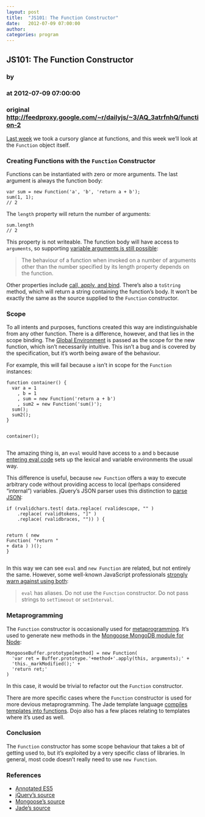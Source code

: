 ```yaml
---
layout: post
title:  "JS101: The Function Constructor"
date:   2012-07-09 07:00:00
author: 
categories: program
---
```


## JS101: The Function Constructor
### by 
### at 2012-07-09 07:00:00
### original <http://feedproxy.google.com/~r/dailyjs/~3/AQ_3atrfnhQ/function-2>

<p><a href="http://dailyjs.com/2012/07/02/function">Last week</a> we took a cursory glance at functions, and this week we’ll look at the <code>Function</code> object itself.</p>

<h3>Creating Functions with the <code>Function</code> Constructor</h3>

<p>Functions can be instantiated with zero or more arguments. The last argument is always the function body:</p>
<div><pre><code><span>var</span> <span>sum</span> <span>=</span> <span>new</span> <span>Function</span><span>(</span><span>&#39;a&#39;</span><span>,</span> <span>&#39;b&#39;</span><span>,</span> <span>&#39;return a + b&#39;</span><span>);</span>
<span>sum</span><span>(</span><span>1</span><span>,</span> <span>1</span><span>);</span>
<span>// 2</span>
</code></pre>
</div>
<p>The <code>length</code> property will return the number of arguments:</p>
<div><pre><code><span>sum</span><span>.</span><span>length</span>
<span>// 2</span>
</code></pre>
</div>
<p>This property is not writeable. The function body will have access to <code>arguments</code>, so supporting <a href="http://es5.github.com/#x15.3.5.1">variable arguments is still possible</a>:</p>

<blockquote>
<p>The behaviour of a function when invoked on a number of arguments other than the number specified by its length property depends on the function.</p>
</blockquote>

<p>Other properties include <a href="http://dailyjs.com/2012/06/25/this-binding/">call, apply, and bind</a>. There’s also a <code>toString</code> method, which will return a string containing the function’s body. It won’t be exactly the same as the source supplied to the <code>Function</code> constructor.</p>

<h3>Scope</h3>

<p>To all intents and purposes, functions created this way are indistinguishable from any other function. There is a difference, however, and that lies in the scope binding. The <a href="http://es5.github.com/#x10.2.3">Global Environment</a> is passed as the scope for the new function, which isn’t necessarily intuitive. This isn’t a bug and is covered by the specification, but it’s worth being aware of the behaviour.</p>

<p>For example, this will fail because <code>a</code> isn’t in scope for the <code>Function</code> instances:</p>
<div><pre><code><span>function</span> <span>container</span><span>()</span> <span>{</span>
  <span>var</span> <span>a</span> <span>=</span> <span>1</span>
    <span>,</span> <span>b</span> <span>=</span> <span>1</span>
    <span>,</span> <span>sum</span> <span>=</span> <span>new</span> <span>Function</span><span>(</span><span>&#39;return a + b&#39;</span><span>)</span>
    <span>,</span> <span>sum2</span> <span>=</span> <span>new</span> <span>Function</span><span>(</span><span>&#39;sum()&#39;</span><span>);</span>
  <span>sum</span><span>();</span>
  <span>sum2</span><span>();</span>
<span>}</span>

<span>container</span><span>();</span>
</code></pre>
</div>
<p>The amazing thing is, an <code>eval</code> would have access to <code>a</code> and <code>b</code> because <a href="http://es5.github.com/#x10.4.2">entering eval code</a> sets up the lexical and variable environments the usual way.</p>

<p>This difference is useful, because <code>new Function</code> offers a way to execute arbitrary code without providing access to local (perhaps considered “internal”) variables. jQuery’s JSON parser uses this distinction to <a href="https://github.com/jquery/jquery/blob/f5fd41252e3ae48a655c5da4a0b2910bb897b6ed/src/core.js#L501">parse JSON</a>:</p>
<div><pre><code><span>if</span> <span>(</span><span>rvalidchars</span><span>.</span><span>test</span><span>(</span> <span>data</span><span>.</span><span>replace</span><span>(</span> <span>rvalidescape</span><span>,</span> <span>&quot;&quot;</span> <span>)</span>
    <span>.</span><span>replace</span><span>(</span> <span>rvalidtokens</span><span>,</span> <span>&quot;]&quot;</span> <span>)</span>
    <span>.</span><span>replace</span><span>(</span> <span>rvalidbraces</span><span>,</span> <span>&quot;&quot;</span><span>))</span> <span>)</span> <span>{</span>

  <span>return</span> <span>(</span> <span>new</span> <span>Function</span><span>(</span> <span>&quot;return &quot;</span> <span>+</span> <span>data</span> <span>)</span> <span>)();</span>
<span>}</span>
</code></pre>
</div>
<p>In this way we can see <code>eval</code> and <code>new Function</code> are related, but not entirely the same. However, some well-known JavaScript professionals <a href="http://javascript.crockford.com/code.html">strongly warn against using both</a>:</p>

<blockquote>
<p><code>eval</code> has aliases. Do not use the <code>Function</code> constructor. Do not pass strings to <code>setTimeout</code> or <code>setInterval</code>.</p>
</blockquote>

<h3>Metaprogramming</h3>

<p>The <code>Function</code> constructor is occasionally used for <a href="http://en.wikipedia.org/wiki/Metaprogramming">metaprogramming</a>. It’s used to generate new methods in the <a href="https://github.com/LearnBoost/mongoose/blob/35d8eea943ef8f3ca8706ad39ab6ea2e74a166d0/lib/types/buffer.js#L147-151">Mongoose MongoDB module for Node</a>:</p>
<div><pre><code><span>MongooseBuffer</span><span>.</span><span>prototype</span><span>[</span><span>method</span><span>]</span> <span>=</span> <span>new</span> <span>Function</span><span>(</span>
  <span>&#39;var ret = Buffer.prototype.&#39;</span><span>+</span><span>method</span><span>+</span><span>&#39;.apply(this, arguments);&#39;</span> <span>+</span>
  <span>&#39;this._markModified();&#39;</span> <span>+</span>
  <span>&#39;return ret;&#39;</span>
<span>)</span>
</code></pre>
</div>
<p>In this case, it would be trivial to refactor out the <code>Function</code> constructor.</p>

<p>There are more specific cases where the <code>Function</code> constructor is used for more devious metaprogramming. The Jade template language <a href="https://github.com/visionmedia/jade/blob/e805f6a2d5eb80c680e7bbddd3ea4390b2808c2e/lib/jade.js#L143-160">compiles templates into functions</a>. Dojo also has a few places relating to templates where it’s used as well.</p>

<h3>Conclusion</h3>

<p>The <code>Function</code> constructor has some scope behaviour that takes a bit of getting used to, but it’s exploited by a very specific class of libraries. In general, most code doesn’t really need to use <code>new Function</code>.</p>

<h3>References</h3>

<ul>
<li><a href="http://es5.github.com/">Annotated ES5</a></li>

<li><a href="https://github.com/jquery/jquery/">jQuery’s source</a></li>

<li><a href="https://github.com/LearnBoost/mongoose">Mongoose’s source</a></li>

<li><a href="https://github.com/visionmedia/jade">Jade’s source</a></li>
</ul><img src="http://feeds.feedburner.com/~r/dailyjs/~4/AQ_3atrfnhQ" height="1" width="1">